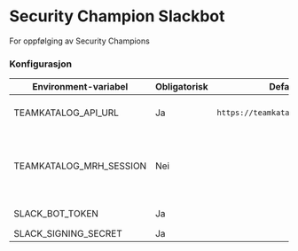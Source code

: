# Security Champion Slackbot

For oppfølging av Security Champions

### Konfigurasjon

| Environment-variabel | Obligatorisk | Default-verdi | Forklaring |
| -------------------- | ------------ | ------------- | ---------- |
| TEAMKATALOG_API_URL | Ja | `https://teamkatalog.nais.adeo.no/api` | URL til teamkatalog-APIet |
| TEAMKATALOG_MRH_SESSION | Nei | | MRHSession-cookie for bruk av teamkatalog-APIet utenfor FSS |
| SLACK_BOT_TOKEN | Ja | | Slack bot token |
| SLACK_SIGNING_SECRET | Ja | | | Slack signing secret |
